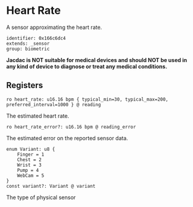 #  Heart Rate

A sensor approximating the heart rate. 

    identifier: 0x166c6dc4
    extends: _sensor
    group: biometric

**Jacdac is NOT suitable for medical devices and should NOT be used in any kind of device to diagnose or treat any medical conditions.**

## Registers

    ro heart_rate: u16.16 bpm { typical_min=30, typical_max=200, preferred_interval=1000 } @ reading

The estimated heart rate.

    ro heart_rate_error?: u16.16 bpm @ reading_error

The estimated error on the reported sensor data.

    enum Variant: u8 {
        Finger = 1
        Chest = 2
        Wrist = 3
        Pump = 4
        WebCam = 5
    }
    const variant?: Variant @ variant

The type of physical sensor
